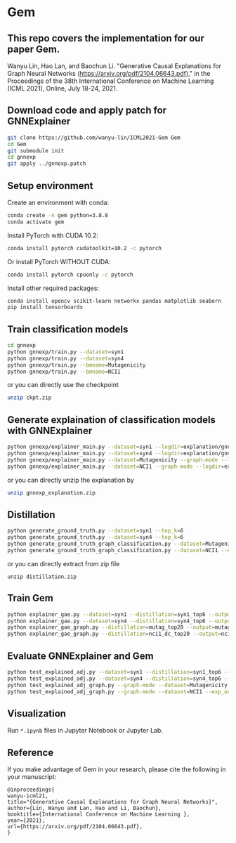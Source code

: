 # Gem
## This repo covers the implementation for our paper Gem.

Wanyu Lin, Hao Lan, and Baochun Li. "Generative Causal Explanations for Graph Neural Networks (https://arxiv.org/pdf/2104.06643.pdf)," in the Proceedings of the 38th International Conference on Machine Learning (ICML 2021), Online, July 18-24, 2021.

## Download code and apply patch for GNNExplainer
```sh
git clone https://github.com/wanyu-lin/ICML2021-Gem Gem
cd Gem
git submodule init
cd gnnexp
git apply ../gnnexp.patch
```

## Setup environment
Create an environment with conda:
```sh
conda create -n gem python=3.8.8
conda activate gem
```
Install PyTorch with CUDA 10.2:
```sh
conda install pytorch cudatoolkit=10.2 -c pytorch
```
Or install PyTorch WITHOUT CUDA:
```sh
conda install pytorch cpuonly -c pytorch
```
Install other required packages:
```sh
conda install opencv scikit-learn networkx pandas matplotlib seaborn
pip install tensorboardx
```

## Train classification models

```sh
cd gnnexp
python gnnexp/train.py --dataset=syn1
python gnnexp/train.py --dataset=syn4
python gnnexp/train.py --bmname=Mutagenicity
python gnnexp/train.py --bmname=NCI1
```
or you can directly use the checkpoint
```sh
unzip ckpt.zip
```

## Generate explaination of classification models with GNNExplainer
```sh
python gnnexp/explainer_main.py --dataset=syn1 --logdir=explanation/gnnexp
python gnnexp/explainer_main.py --dataset=syn4 --logdir=explanation/gnnexp
python gnnexp/explainer_main.py --dataset=Mutagenicity --graph-mode --logdir=explanation/gnnexp
python gnnexp/explainer_main.py --dataset=NCI1 --graph-mode --logdir=explanation/gnnexp
```
or you can directly unzip the explanation by
```sh
unzip gnnexp_explanation.zip
```

## Distillation
```sh
python generate_ground_truth.py --dataset=syn1 --top_k=6
python generate_ground_truth.py --dataset=syn4 --top_k=6
python generate_ground_truth_graph_classification.py --dataset=Mutagenicity --output=mutag --graph-mode --top_k=20
python generate_ground_truth_graph_classification.py --dataset=NCI1 --output=nci1_dc --graph-mode --top_k=20 --disconnected
```
or you can directly extract from zip file
```
unzip distillation.zip
```

## Train Gem
```sh
python explainer_gae.py --dataset=syn1 --distillation=syn1_top6 --output=syn1_top6
python explainer_gae.py --dataset=syn4 --distillation=syn4_top6 --output=syn4_top6
python explainer_gae_graph.py --distillation=mutag_top20 --output=mutag_top20 --dataset=Mutagenicity --gpu -b 128 --weighted --gae3 --loss=mse --early_stop --graph_labeling --train_on_positive_label --epochs=300 --lr=0.01
python explainer_gae_graph.py --distillation=nci1_dc_top20 --output=nci1_dc_top20 --dataset=NCI1 --gpu -b 128 --weighted --gae3 --loss=mse --early_stop --graph_labeling --train_on_positive_label --epochs=300 --lr=0.01
```

## Evaluate GNNExplainer and Gem
```sh
python test_explained_adj.py --dataset=syn1 --distillation=syn1_top6 --exp_out=syn1_top6 --top_k=6
python test_explained_adj.py --dataset=syn4 --distillation=syn4_top6 --exp_out=syn4_top6 --top_k=6
python test_explained_adj_graph.py --graph-mode --dataset=Mutagenicity --exp_out=mutag_top20 --distillation=mutag_top20 --top_k=15 --test_out=mutag_top20_top15
python test_explained_adj_graph.py --graph-mode --dataset=NCI1 --exp_out=nci1_dc_top20 --distillation=nci1_dc_top20 --top_k=15 --test_out=nci1_dc_top20_top15
```


## Visualization
Run `*.ipynb` files in Jupyter Notebook or Jupyter Lab.


## Reference
If you make advantage of Gem in your research, please cite the following in your manuscript:

```
@inproceedings{
wanyu-icml21,
title="{Generative Causal Explanations for Graph Neural Networks}",
author={Lin, Wanyu and Lan, Hao and Li, Baochun},
booktitle={International Conference on Machine Learning },
year={2021},
url={https://arxiv.org/pdf/2104.06643.pdf},
}
```
